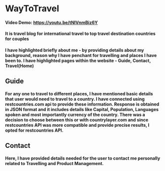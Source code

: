 # WayToTravel
#### Video Demo:  https://youtu.be/tNIVnmBiz6Y
#### It is travel blog for international travel to top travel destination countries for couples
#### I have highlighted briefly about me - by providing details about my background, reason why I have penchant for travelling and places I have been to. I have highlighted pages within the website - Guide, Contact, Travel(Home)
## Guide
#### For any one to travel to different places, I have mentioned basic details that user would need to travel to a country. I have connected using restcountries.com api to provide these information. Response is obtained in JSON format and it includes details like Capital, Population, Languages spoken and most importantly currency of the country. There was a decision to choose between this or with countrylayer.com and since restcountries API was more compatible and provide precise results, I opted for restcountries API.
## Contact
#### Here, I have provided details needed for the user to contact me personally related to Travelling and Product Management.


